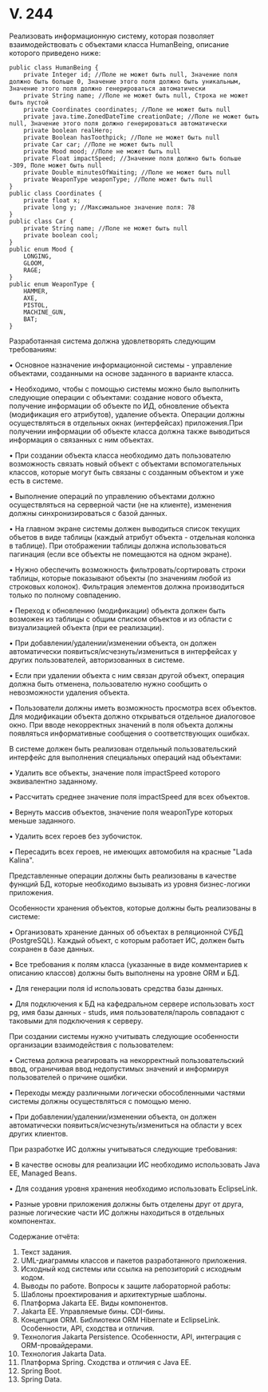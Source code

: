 # V. 244

Реализовать информационную систему, которая позволяет взаимодействовать с объектами класса HumanBeing, описание которого приведено ниже:
```
public class HumanBeing {
    private Integer id; //Поле не может быть null, Значение поля должно быть больше 0, Значение этого поля должно быть уникальным, Значение этого поля должно генерироваться автоматически
    private String name; //Поле не может быть null, Строка не может быть пустой
    private Coordinates coordinates; //Поле не может быть null
    private java.time.ZonedDateTime creationDate; //Поле не может быть null, Значение этого поля должно генерироваться автоматически
    private boolean realHero;
    private Boolean hasToothpick; //Поле не может быть null
    private Car car; //Поле не может быть null
    private Mood mood; //Поле не может быть null
    private Float impactSpeed; //Значение поля должно быть больше -309, Поле может быть null
    private Double minutesOfWaiting; //Поле не может быть null
    private WeaponType weaponType; //Поле может быть null
}
public class Coordinates {
    private float x;
    private long y; //Максимальное значение поля: 78
}
public class Car {
    private String name; //Поле не может быть null
    private boolean cool;
}
public enum Mood {
    LONGING,
    GLOOM,
    RAGE;
}
public enum WeaponType {
    HAMMER,
    AXE,
    PISTOL,
    MACHINE_GUN,
    BAT;
}
```
Разработанная система должна удовлетворять следующим требованиям:

•	Основное назначение информационной системы - управление объектами, созданными на основе заданного в варианте класса.

•	Необходимо, чтобы с помощью системы можно было выполнить следующие операции с объектами: создание нового объекта, получение информации об объекте по ИД, обновление объекта (модификация его атрибутов), удаление объекта. Операции должны осуществляться в отдельных окнах (интерфейсах) приложения.При получении информации об объекте класса должна также выводиться информация о связанных с ним объектах.

•	При создании объекта класса необходимо дать пользователю возможность связать новый объект с объектами вспомогательных классов, которые могут быть связаны с созданным объектом и уже есть в системе.

•	Выполнение операций по управлению объектами должно осуществляться на серверной части (не на клиенте), изменения должны синхронизироваться с базой данных.

•	На главном экране системы должен выводиться список текущих объетов в виде таблицы (каждый атрибут объекта - отдельная колонка в таблице). При отображении таблицы должна использоваться пагинация (если все объекты не помещаются на одном экране).

•	Нужно обеспечить возможность фильтровать/сортировать строки таблицы, которые показывают объекты (по значениям любой из строковых колонок). Фильтрация элементов должна производиться только по полному совпадению.

•	Переход к обновлению (модификации) объекта должен быть возможен из таблицы с общим списком объектов и из области с визуализацией объекта (при ее реализации).

•	При добавлении/удалении/изменении объекта, он должен автоматически появиться/исчезнуть/измениться в интерфейсах у других пользователей, авторизованных в системе.

•	Если при удалении объекта с ним связан другой объект, операция должна быть отменена, пользователю нужно сообщить о невозможности удаления объекта.

•	Пользователи должны иметь возможность просмотра всех объектов. Для модификации объекта должно открываться отдельное диалоговое окно. При вводе некорректных значений в поля объекта должны появляться информативные сообщения о соответствующих ошибках.


В системе должен быть реализован отдельный пользовательский интерфейс для выполнения специальных операций над объектами:

•	Удалить все объекты, значение поля impactSpeed которого эквивалентно заданному.

•	Рассчитать среднее значение поля impactSpeed для всех объектов.

•	Вернуть массив объектов, значение поля weaponType которых меньше заданного.

•	Удалить всех героев без зубочисток.

•	Пересадить всех героев, не имеющих автомобиля на красные "Lada Kalina".

Представленные операции должны быть реализованы в качестве функций БД, которые необходимо вызывать из уровня бизнес-логики приложения.

Особенности хранения объектов, которые должны быть реализованы в системе:

•	Организовать хранение данных об объектах в реляционной СУБД (PostgreSQL). Каждый объект, с которым работает ИС, должен быть сохранен в базе данных.

•	Все требования к полям класса (указанные в виде комментариев к описанию классов) должны быть выполнены на уровне ORM и БД.

•	Для генерации поля id использовать средства базы данных.

•	Для подключения к БД на кафедральном сервере использовать хост pg, имя базы данных - studs, имя пользователя/пароль совпадают с таковыми для подключения к серверу.

При создании системы нужно учитывать следующие особенности организации взаимодействия с пользователем:

•	Система должна реагировать на некорректный пользовательский ввод, ограничивая ввод недопустимых значений и информируя пользователей о причине ошибки.

•	Переходы между различными логически обособленными частями системы должны осуществляться с помощью меню.

•	При добавлении/удалении/изменении объекта, он должен автоматически появиться/исчезнуть/измениться на области у всех других клиентов.

При разработке ИС должны учитываться следующие требования:

•	В качестве основы для реализации ИС необходимо использовать Java EE, Managed Beans.

•	Для создания уровня хранения необходимо использовать EclipseLink.

•	Разные уровни приложения должны быть отделены друг от друга, разные логические части ИС должны находиться в отдельных компонентах.

Содержание отчёта:
1.	Текст задания.
2.	UML-диаграммы классов и пакетов разработанного приложения.
3.	Исходный код системы или ссылка на репозиторий с исходным кодом.
4.	Выводы по работе.
Вопросы к защите лабораторной работы:
1.	Шаблоны проектирования и архитектурные шаблоны.
2.	Платформа Jakarta EE. Виды компонентов.
3.	Jakarta EE. Управляемые бины. CDI-бины.
4.	Концепция ORM. Библиотеки ORM Hibernate и EclipseLink. Особенности, API, сходства и отличия.
5.	Технология Jakarta Persistence. Особенности, API, интеграция с ORM-провайдерами.
6.	Технология Jakarta Data.
7.	Платформа Spring. Сходства и отличия с Java EE.
8.	Spring Boot.
9.	Spring Data.


